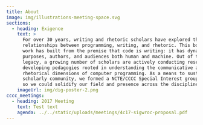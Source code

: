 ```yaml
---
title: About
image: img/illustrations-meeting-space.svg
sections:
  - heading: Exigence
    text: >
      For over 30 years, writing and rhetoric scholars have explored the 
      relationships between programming, writing, and rhetoric. This body  of
      work has built from the premise that code is writing: it has dynamic 
      purposes, authors, and audiences both human and machine. Out of this 
      legacy, a growing number of scholars are actively conducting research  and
      developing pedagogies rooted in understanding the communicative and 
      rhetorical dimensions of computer programming. As a means to sustain this 
      scholarly community, we formed a NCTE/CCCC Special Interest group in 2017,
      so we could solidify our field and presence across the discipline.
    imageUrl: img/dig-poster-2.png
cccc_meetings:
  - heading: 2017 Meeting
    text: Test text
    agenda: ../../static/uploads/meetings/4c17-sigwroc-proposal.pdf
---
```

